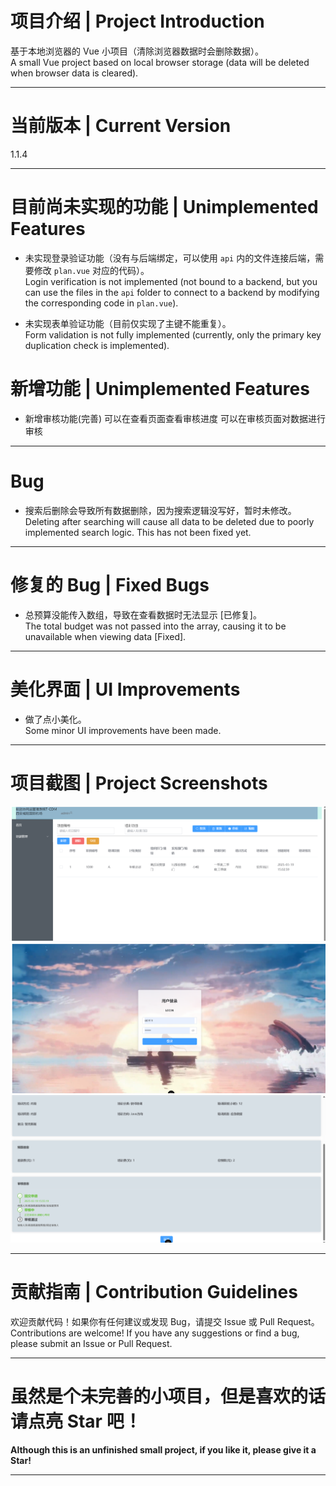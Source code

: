 # **项目介绍 | Project Introduction**

基于本地浏览器的 Vue 小项目（清除浏览器数据时会删除数据）。  
A small Vue project based on local browser storage (data will be deleted when browser data is cleared).

---

# **当前版本 | Current Version**

1.1.4

---

# **目前尚未实现的功能 | Unimplemented Features**

- 未实现登录验证功能（没有与后端绑定，可以使用 `api` 内的文件连接后端，需要修改 `plan.vue` 对应的代码）。  
  Login verification is not implemented (not bound to a backend, but you can use the files in the `api` folder to
  connect to a backend by modifying the corresponding code in `plan.vue`).

- 未实现表单验证功能（目前仅实现了主键不能重复）。  
  Form validation is not fully implemented (currently, only the primary key duplication check is implemented).

# **新增功能 | Unimplemented Features**

- 新增审核功能(完善)
  可以在查看页面查看审核进度 可以在审核页面对数据进行审核

---

# **Bug**

- 搜索后删除会导致所有数据删除，因为搜索逻辑没写好，暂时未修改。  
  Deleting after searching will cause all data to be deleted due to poorly implemented search logic. This has not been
  fixed yet.

---

# **修复的 Bug | Fixed Bugs**

- 总预算没能传入数组，导致在查看数据时无法显示 [已修复]。  
  The total budget was not passed into the array, causing it to be unavailable when viewing data [Fixed].

---

# **美化界面 | UI Improvements**

- 做了点小美化。  
  Some minor UI improvements have been made.

---

# **项目截图 | Project Screenshots**

![首页 | Home Page](src/assets/img/index.png)  
![登录页 | Login Page](src/assets/img/login.png)  
![审核界面 | Review Interface](src/assets/img/review.png)

---

# **贡献指南 | Contribution Guidelines**

欢迎贡献代码！如果你有任何建议或发现 Bug，请提交 Issue 或 Pull Request。  
Contributions are welcome! If you have any suggestions or find a bug, please submit an Issue or Pull Request.

---

# **虽然是个未完善的小项目，但是喜欢的话请点亮 Star 吧！**

**Although this is an unfinished small project, if you like it, please give it a Star!**

---